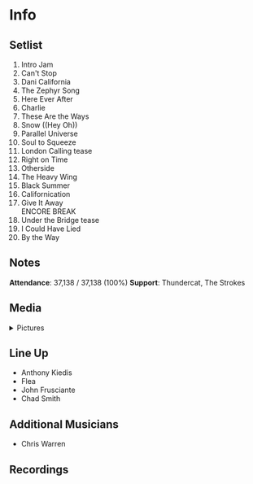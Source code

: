 # Info

## Setlist

1. Intro Jam
2. Can't Stop
3. Dani California
4. The Zephyr Song
5. Here Ever After
6. Charlie
7. These Are the Ways
8. Snow ((Hey Oh))
9. Parallel Universe
10. Soul to Squeeze
11. London Calling tease
12. Right on Time
13. Otherside
14. The Heavy Wing
15. Black Summer
16. Californication
17. Give It Away
<br>ENCORE BREAK
18. Under the Bridge tease
19. I Could Have Lied
20. By the Way

## Notes

**Attendance**: 37,138 / 37,138 (100%)
**Support**: Thundercat, The Strokes

## Media 

<details>
  <summary>Pictures</summary>
  <!--<img alt="Setlist" title="Setlist" src="_.jpg" height="200" />-->
</details>

## Line Up

* Anthony Kiedis
* Flea
* John Frusciante
* Chad Smith

## Additional Musicians
* Chris Warren

## Recordings
